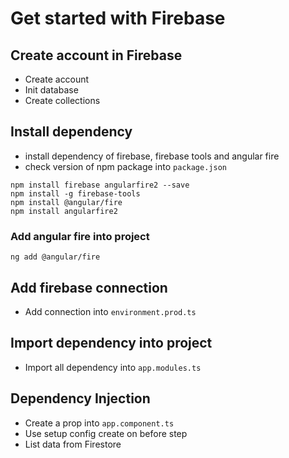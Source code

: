 # Get started with Firebase

## Create account in Firebase

- Create account 
- Init database
- Create collections 

## Install dependency

- install dependency of firebase, firebase tools and angular fire
- check version of npm package into `package.json`

```
npm install firebase angularfire2 --save
npm install -g firebase-tools 
npm install @angular/fire
npm install angularfire2
```

### Add angular fire into project

`ng add @angular/fire` 


## Add firebase connection

- Add connection into `environment.prod.ts`

## Import dependency into project

- Import all dependency into `app.modules.ts`

## Dependency Injection

- Create a prop into `app.component.ts`
- Use setup config create on before step
- List data from Firestore